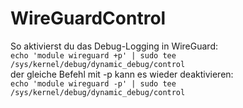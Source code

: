 # WireGuardControl

So aktivierst du das Debug-Logging in WireGuard:  
`echo 'module wireguard +p' | sudo tee /sys/kernel/debug/dynamic_debug/control`  
der gleiche Befehl mit -p kann es wieder deaktivieren:  
`echo 'module wireguard -p' | sudo tee /sys/kernel/debug/dynamic_debug/control`  
